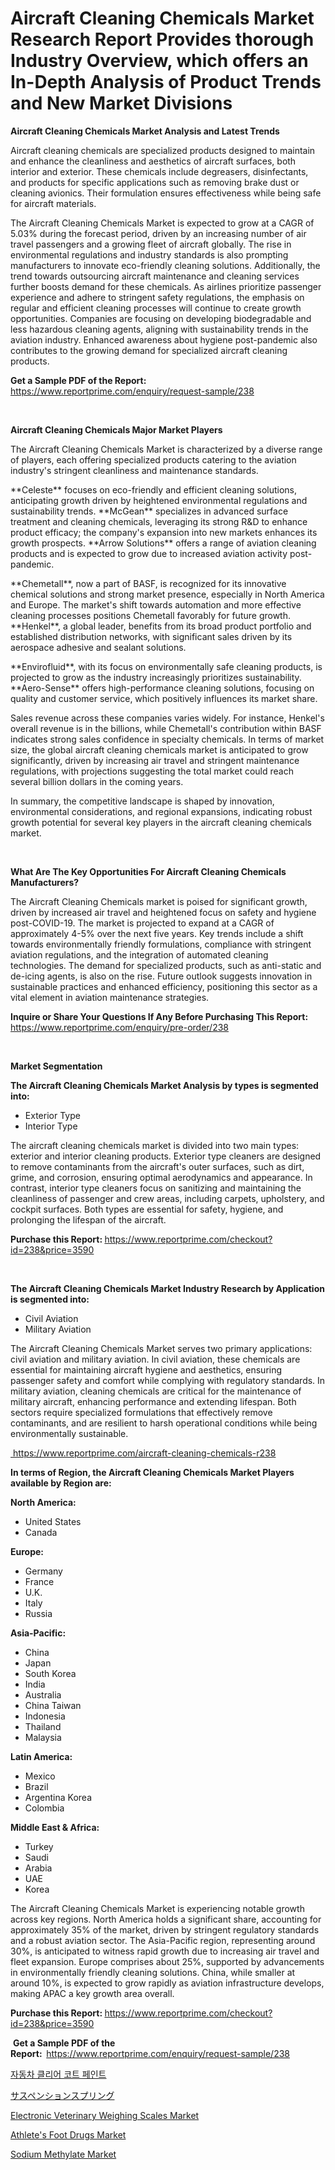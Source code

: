 <p><h1>Aircraft Cleaning Chemicals Market Research Report Provides thorough Industry Overview, which offers an In-Depth Analysis of Product Trends and New Market Divisions</h1></p><p><strong>Aircraft Cleaning Chemicals Market Analysis and Latest Trends</strong></p>
<p><p>Aircraft cleaning chemicals are specialized products designed to maintain and enhance the cleanliness and aesthetics of aircraft surfaces, both interior and exterior. These chemicals include degreasers, disinfectants, and products for specific applications such as removing brake dust or cleaning avionics. Their formulation ensures effectiveness while being safe for aircraft materials.</p><p>The Aircraft Cleaning Chemicals Market is expected to grow at a CAGR of 5.03% during the forecast period, driven by an increasing number of air travel passengers and a growing fleet of aircraft globally. The rise in environmental regulations and industry standards is also prompting manufacturers to innovate eco-friendly cleaning solutions. Additionally, the trend towards outsourcing aircraft maintenance and cleaning services further boosts demand for these chemicals. As airlines prioritize passenger experience and adhere to stringent safety regulations, the emphasis on regular and efficient cleaning processes will continue to create growth opportunities. Companies are focusing on developing biodegradable and less hazardous cleaning agents, aligning with sustainability trends in the aviation industry. Enhanced awareness about hygiene post-pandemic also contributes to the growing demand for specialized aircraft cleaning products.</p></p>
<p><strong>Get a Sample PDF of the Report:&nbsp;</strong> <a href="https://www.reportprime.com/enquiry/request-sample/238">https://www.reportprime.com/enquiry/request-sample/238</a></p>
<p>&nbsp;</p>
<p><strong>Aircraft Cleaning Chemicals Major Market Players</strong></p>
<p><p>The Aircraft Cleaning Chemicals Market is characterized by a diverse range of players, each offering specialized products catering to the aviation industry's stringent cleanliness and maintenance standards.</p><p>**Celeste** focuses on eco-friendly and efficient cleaning solutions, anticipating growth driven by heightened environmental regulations and sustainability trends. **McGean** specializes in advanced surface treatment and cleaning chemicals, leveraging its strong R&D to enhance product efficacy; the company's expansion into new markets enhances its growth prospects. **Arrow Solutions** offers a range of aviation cleaning products and is expected to grow due to increased aviation activity post-pandemic. </p><p>**Chemetall**, now a part of BASF, is recognized for its innovative chemical solutions and strong market presence, especially in North America and Europe. The market's shift towards automation and more effective cleaning processes positions Chemetall favorably for future growth. **Henkel**, a global leader, benefits from its broad product portfolio and established distribution networks, with significant sales driven by its aerospace adhesive and sealant solutions.</p><p>**Envirofluid**, with its focus on environmentally safe cleaning products, is projected to grow as the industry increasingly prioritizes sustainability. **Aero-Sense** offers high-performance cleaning solutions, focusing on quality and customer service, which positively influences its market share.</p><p>Sales revenue across these companies varies widely. For instance, Henkel's overall revenue is in the billions, while Chemetall's contribution within BASF indicates strong sales confidence in specialty chemicals. In terms of market size, the global aircraft cleaning chemicals market is anticipated to grow significantly, driven by increasing air travel and stringent maintenance regulations, with projections suggesting the total market could reach several billion dollars in the coming years. </p><p>In summary, the competitive landscape is shaped by innovation, environmental considerations, and regional expansions, indicating robust growth potential for several key players in the aircraft cleaning chemicals market.</p></p>
<p>&nbsp;</p>
<p><strong>What Are The Key Opportunities For Aircraft Cleaning Chemicals Manufacturers?</strong></p>
<p><p>The Aircraft Cleaning Chemicals market is poised for significant growth, driven by increased air travel and heightened focus on safety and hygiene post-COVID-19. The market is projected to expand at a CAGR of approximately 4-5% over the next five years. Key trends include a shift towards environmentally friendly formulations, compliance with stringent aviation regulations, and the integration of automated cleaning technologies. The demand for specialized products, such as anti-static and de-icing agents, is also on the rise. Future outlook suggests innovation in sustainable practices and enhanced efficiency, positioning this sector as a vital element in aviation maintenance strategies.</p></p>
<p><strong>Inquire or Share Your Questions If Any Before Purchasing This Report:</strong> <a href="https://www.reportprime.com/enquiry/pre-order/238">https://www.reportprime.com/enquiry/pre-order/238</a></p>
<p>&nbsp;</p>
<p><strong>Market Segmentation</strong></p>
<p><strong>The Aircraft Cleaning Chemicals Market Analysis by types is segmented into:</strong></p>
<p><ul><li>Exterior Type</li><li>Interior Type</li></ul></p>
<p><p>The aircraft cleaning chemicals market is divided into two main types: exterior and interior cleaning products. Exterior type cleaners are designed to remove contaminants from the aircraft's outer surfaces, such as dirt, grime, and corrosion, ensuring optimal aerodynamics and appearance. In contrast, interior type cleaners focus on sanitizing and maintaining the cleanliness of passenger and crew areas, including carpets, upholstery, and cockpit surfaces. Both types are essential for safety, hygiene, and prolonging the lifespan of the aircraft.</p></p>
<p><strong>Purchase this Report:&nbsp;</strong><a href="https://www.reportprime.com/checkout?id=238&price=3590">https://www.reportprime.com/checkout?id=238&price=3590</a></p>
<p>&nbsp;</p>
<p><strong>The Aircraft Cleaning Chemicals Market Industry Research by Application is segmented into:</strong></p>
<p><ul><li>Civil Aviation</li><li>Military Aviation</li></ul></p>
<p><p>The Aircraft Cleaning Chemicals Market serves two primary applications: civil aviation and military aviation. In civil aviation, these chemicals are essential for maintaining aircraft hygiene and aesthetics, ensuring passenger safety and comfort while complying with regulatory standards. In military aviation, cleaning chemicals are critical for the maintenance of military aircraft, enhancing performance and extending lifespan. Both sectors require specialized formulations that effectively remove contaminants, and are resilient to harsh operational conditions while being environmentally sustainable.</p></p>
<p><a href="https://www.reportprime.com/aircraft-cleaning-chemicals-r238">&nbsp;https://www.reportprime.com/aircraft-cleaning-chemicals-r238</a></p>
<p><strong>In terms of Region, the Aircraft Cleaning Chemicals Market Players available by Region are:</strong></p>
<p>
    <p> <strong> North America: </strong>
        <ul>
            <li>United States</li>
            <li>Canada</li>
        </ul>
        </p> 
    <p> <strong> Europe: </strong>
        <ul>
            <li>Germany</li>
            <li>France</li>
            <li>U.K.</li>
            <li>Italy</li>
            <li>Russia</li>
        </ul>
        </p> 
    <p> <strong> Asia-Pacific: </strong>
        <ul>
            <li>China</li>
            <li>Japan</li>
            <li>South Korea</li>
            <li>India</li>
            <li>Australia</li>
            <li>China Taiwan</li>
            <li>Indonesia</li>
            <li>Thailand</li>
            <li>Malaysia</li>
        </ul>
        </p> 
    <p> <strong> Latin America: </strong>
        <ul>
            <li>Mexico</li>
            <li>Brazil</li>
            <li>Argentina Korea</li>
            <li>Colombia</li>
        </ul>
        </p> 
    <p> <strong> Middle East & Africa: </strong>
        <ul>
            <li>Turkey</li>
            <li>Saudi</li>
            <li>Arabia</li>
            <li>UAE</li>
            <li>Korea</li>
        </ul>
    </p>
    </p>
<p><p>The Aircraft Cleaning Chemicals Market is experiencing notable growth across key regions. North America holds a significant share, accounting for approximately 35% of the market, driven by stringent regulatory standards and a robust aviation sector. The Asia-Pacific region, representing around 30%, is anticipated to witness rapid growth due to increasing air travel and fleet expansion. Europe comprises about 25%, supported by advancements in environmentally friendly cleaning solutions. China, while smaller at around 10%, is expected to grow rapidly as aviation infrastructure develops, making APAC a key growth area overall.</p></p>
<p><strong>Purchase this Report: </strong><a href="https://www.reportprime.com/checkout?id=238&price=3590">https://www.reportprime.com/checkout?id=238&price=3590</a></p>
<p>&nbsp;<strong>Get a Sample PDF of the Report:&nbsp;&nbsp;</strong><a href="https://www.reportprime.com/enquiry/request-sample/238">https://www.reportprime.com/enquiry/request-sample/238</a></p>
<p><strong></strong></p>
<p><p><a href="https://medium.com/@eiehrdy77/%EC%9E%90%EB%8F%99%EC%B0%A8-%ED%81%B4%EB%A6%AC%EC%96%B4%EC%BD%94%ED%8A%B8-%ED%8E%98%EC%9D%B8%ED%8A%B8-%EC%8B%9C%EC%9E%A5-%EB%8F%99%ED%96%A5-%EB%B0%8F-%EB%B6%84%EC%84%9D-%EB%AF%B8%EB%9E%98-%EC%84%B1%EC%9E%A5-%EA%B8%B0%ED%9A%8C%EC%99%80-%EB%8F%84%EC%A0%84-%EA%B3%BC%EC%A0%9C-2024-2031-745fa0d16740">자동차 클리어 코트 페인트</a></p><p><a href="https://medium.com/@anabellewintheiser/%E9%9D%A9%E6%96%B0%E3%81%AE%E6%9C%AA%E6%9D%A5-%E3%82%B0%E3%83%AD%E3%83%BC%E3%83%90%E3%83%AB%E3%82%B5%E3%82%B9%E3%83%9A%E3%83%B3%E3%82%B7%E3%83%A7%E3%83%B3%E3%82%B9%E3%83%97%E3%83%AA%E3%83%B3%E3%82%B0%E5%B8%82%E5%A0%B4%E3%81%AE%E6%88%90%E9%95%B7%E3%81%A8%E6%A9%9F%E4%BC%9A-2024%E5%B9%B4-2031%E5%B9%B4-9f8ca29230a0">サスペンションスプリング</a></p><p><a href="https://www.linkedin.com/pulse/electronic-veterinary-weighing-scales-market-size-growing-et20e?trackingId=%2BvNSFh0bQGq4zISCBvuIDg%3D%3D">Electronic Veterinary Weighing Scales Market</a></p><p><a href="https://medium.com/@kaceyrath_40350/strategic-roadmap-global-athletes-foot-drugs-market-insights-and-opportunities-2024-2031-279c1838bfe9">Athlete's Foot Drugs Market</a></p><p><a href="https://github.com/ryanbell8967/Market-Research-Report-List-1/blob/main/sodium-methylate-market.md">Sodium Methylate Market</a></p></p>